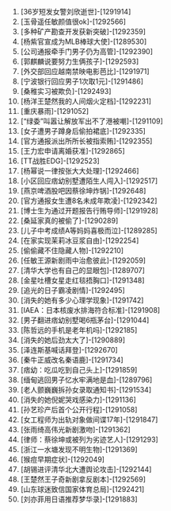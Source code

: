 
1. [36岁短发女警刘欣逝世]-[1291914]
1. [玉骨遥任敏颜值很ok]-[1292566]
1. [多种矿产勘查开发获新突破]-[1292359]
1. [杨紫官宣成为MLB棒球大使]-[1289530]
1. [公司通报牵手门男子仍为高管]-[1292390]
1. [郭麒麟说要努力生俩孩子]-[1292593]
1. [外交部回应越南禁映电影芭比]-[1291971]
1. [宁波银行回应男子1次取1元]-[1291486]
1. [桑稚实习被欺负]-[1292493]
1. [杨洋王楚然我的人间烟火定档]-[1292231]
1. [重庆暴雨]-[1291052]
1. [“绿委”叫嚣让解放军出不了港被嘲]-[1291109]
1. [女子遭男子蹲身后偷拍裙底]-[1292335]
1. [官方通报派出所所长被指索贿]-[1292355]
1. [王力宏申请离婚获准]-[1292865]
1. [TT战胜EDG]-[1292523]
1. [杨幂说一律按张大大处理]-[1292466]
1. [小区回应痞幼别墅遭陌生人闯入]-[1292517]
1. [燕京啤酒股吧因蔡徐坤炸锅]-[1292648]
1. [官方通报女生遭8名未成年欺凌]-[1292342]
1. [博士生为通过开题报告行贿导师]-[1291928]
1. [桑延家真的被偷了]-[1290289]
1. [儿子中考成绩A等妈妈喜极而泣]-[1289285]
1. [在家实现茉莉冰豆浆自由]-[1292254]
1. [偷偷藏不住隐藏人物]-[1292210]
1. [任敏王源新剧雨中治愈彼此]-[1292059]
1. [清华大学也有自己的显眼包]-[1289707]
1. [金星吐槽女星走红毯捂胸口]-[1291348]
1. [追光的日子霸凌剧情]-[1292495]
1. [消失的她有多少心理学现象]-[1291742]
1. [IAEA：日本核废水排海符合标准]-[1291908]
1. [男子翻进痞幼别墅喝6瓶茅台]-[1291044]
1. [陈哲远的手机是老年机吗]-[1292185]
1. [消失的她后劲太大了]-[1290889]
1. [泽连斯基喊话拜登]-[1292670]
1. [秦牛正威改名秦语鹿]-[1291734]
1. [痞幼：吃瓜吃到自己头上]-[1291859]
1. [缅甸逃回男子忆水牢满地是血]-[1289796]
1. [老人颤巍巍拆孙女录取通知书]-[1291534]
1. [消失的她倪妮哭戏感染力]-[1291136]
1. [孙艺珍产后首个公开行程]-[1291058]
1. [女工程师为出轨对象做间谍17年]-[1291847]
1. [张雨绮高伟光新剧激吻]-[1291362]
1. [律师：蔡徐坤或被列为劣迹艺人]-[1291293]
1. [浙江一水塘发现不明生物]-[1291369]
1. [猴痘早期症状]-[1292049]
1. [胡锡进评清华北大遭舆论攻击]-[1292144]
1. [王楚然王子奇新剧拿反剧本]-[1292569]
1. [山东球迷致信国家体育总局]-[1292421]
1. [刘亦菲用日语推荐梦华录]-[1291883]